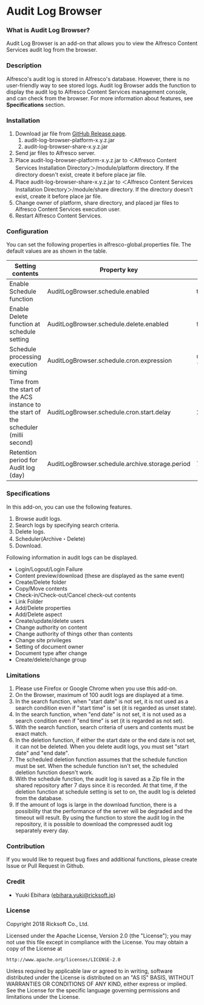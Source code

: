 

# Audit Log Browser

### What is Audit Log Browser?

Audit Log Browser is an add-on that allows you to view the Alfresco Content Services audit log from the browser.

### Description

Alfresco's audit log is stored in Alfresco's database. However, there is no user-friendly way to see stored logs. Audit log Browser adds the function to display the audit log to Alfresco Content Services management console, and can check from the browser.
For more information about features, see **Specifications** section.

### Installation

1. Download jar file from [GitHub Release page](https://github.com/Ricksoft-OSS/audit-log-browser/releases).
    1. audit-log-browser-platform-x.y.z.jar
    2. audit-log-browser-share-x.y.z.jar
2. Send jar files to Alfresco server.
3. Place audit-log-browser-platform-x.y.z.jar to ＜Alfresco Content Services Installation Directory＞/module/platform directory. If the directory doesn't exist, create it before place jar file.
4. Place audit-log-browser-share-x.y.z.jar to ＜Alfresco Content Services Installation Directory＞/module/share directory. If the directory doesn't exist, create it before place jar file.
5. Change owner of platform, share directory, and placed jar files to Alfresco Content Services execution user.
6. Restart Alfresco Content Services.

### Configuration

You can set the following properties in alfresco-global.properties file. The default values are as shown in the table.

|Setting contents|Property key|Default|
|--------|--------------|------------|
|Enable Schedule function |AuditLogBrowser.schedule.enabled|true|
|Enable Delete function at schedule setting|AuditLogBrowser.schedule.delete.enabled|false|
|Schedule processing execution timing |AuditLogBrowser.schedule.cron.expression|0 0 * * * ?|
|Time from the start of the ACS instance to the start of the scheduler (milli second)|AuditLogBrowser.schedule.cron.start.delay|240000|
|Retention period for Audit log (day)|AuditLogBrowser.schedule.archive.storage.period|7|

### Specifications

In this add-on, you can use the following features.

1. Browse audit logs.
2. Search logs by specifying search criteria.
3. Delete logs.
4. Scheduler(Archive・Delete)
5. Download.

Following information in audit logs can be displayed.

- Login/Logout/Login Failure
- Content preview/download (these are displayed as the same event)
- Create/Delete folder
- Copy/Move contents
- Check-in/Check-out/Cancel check-out contents
- Link Folder
- Add/Delete properties
- Add/Delete aspect
- Create/update/delete users
- Change authority on content
- Change authority of things other than contents
- Change site privileges
- Setting of document owner
- Document type after change
- Create/delete/change group

### Limitations

1. Please use Firefox or Google Chrome when you use this add-on.
2. On the Browser, maximum of 100 audit logs are displayed at a time.
3. In the search function, when "start date" is not set, it is not used as a search condition even if "start time" is set (it is regarded as unset state).
4. In the search function, when "end date" is not set, it is not used as a search condition even if "end time" is set (it is regarded as not set).
5. With the search function, search criteria of users and contents must be exact match.
6. In the deletion function, if either the start date or the end date is not set, it can not be deleted. When you delete audit logs, you must set "start date" and "end date".
7. The scheduled deletion function assumes that the schedule function must be set. When the schedule function isn't set, the scheduled deletion function doesn't work.
8. With the schedule function, the audit log is saved as a Zip file in the shared repository after 7 days since it is recorded. At that time, if the deletion function at schedule setting is set to on, the audit log is deleted from the database.
9. If the amount of logs is large in the download function, there is a possibility that the performance of the server will be degraded and the timeout will result. By using the function to store the audit log in the repository, it is possible to download the compressed audit log separately every day.

### Contribution

If you would like to request bug fixes and additional functions, please create Issue or Pull Request in Github.

### Credit

- Yuuki Ebihara (ebihara.yuki@ricksoft.jp)

### License

Copyright 2018 Ricksoft Co., Ltd.

Licensed under the Apache License, Version 2.0 (the "License");
you may not use this file except in compliance with the License.
You may obtain a copy of the License at

    http://www.apache.org/licenses/LICENSE-2.0

Unless required by applicable law or agreed to in writing, software
distributed under the License is distributed on an "AS IS" BASIS,
WITHOUT WARRANTIES OR CONDITIONS OF ANY KIND, either express or implied.
See the License for the specific language governing permissions and
limitations under the License.
